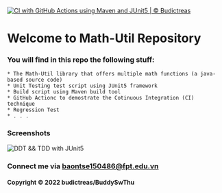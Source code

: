 [![CI with GitHub Actions using Maven and JUnit5 | © Budictreas](https://github.com/BuddySwThu/mathutil-junit5-maven/actions/workflows/ci-maven.yml/badge.svg)](https://github.com/BuddySwThu/mathutil-junit5-maven/actions/workflows/ci-maven.yml)

# Welcome to Math-Util Repository
### You will find in this repo the following stuff:
    * The Math-Util library that offers multiple math functions (a java-based source code)
    * Unit Testing test script using JUnit5 framework
    * Build script using Maven build tool
    * GitHub Actionc to demostrate the Cotinuous Integration (CI) technique
    * Regression Test
    * . . .

### Screenshots
![DDT && TDD with JUnit5](https://github.com/BuddySwThu/mathutil-junit5-maven/blob/main/img/DDTandTDD-with-JUnit5.PNG)

### Connect me via baontse150486@fpt.edu.vn
#### Copyright &#169; 2022 budictreas/BuddySwThu
